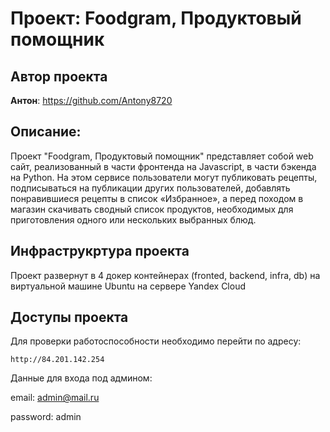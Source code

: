 # Проект: Foodgram, Продуктовый помощник 


## Автор проекта
**Антон**: https://github.com/Antony8720   

## Описание:

Проект "Foodgram, Продуктовый помощник" представляет собой web сайт, реализованный в части фронтенда на Javascript, в части бэкенда на Python. На этом сервисе пользователи могут публиковать рецепты, подписываться на публикации других пользователей, добавлять понравившиеся рецепты в список «Избранное», а перед походом в магазин скачивать сводный список продуктов, необходимых для приготовления одного или нескольких выбранных блюд.

## Инфраструкртура проекта
Проект развернут в 4 докер контейнерах (fronted, backend, infra, db) на виртуальной машине Ubuntu на cервере Yandex Cloud

## Доступы проекта

Для проверки работоспособности необходимо перейти по адресу:

`http://84.201.142.254`

Данные для входа под админом:

email: admin@mail.ru 

password: admin